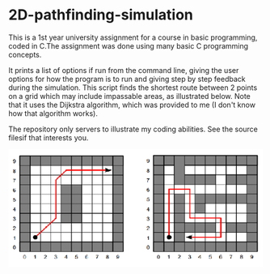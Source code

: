 # 2D-pathfinding-simulation

This is a 1st year university assignment for a course in basic programming, coded in C.The assignment was done using many basic C programming concepts. 

It prints a list of options if run from the command line, giving the user options for how the program is to run and giving step by step feedback during the simulation. This script finds the shortest route between 2 points on a grid which may include impassable areas, as illustrated below. Note that it uses the Dijkstra algorithm, which was provided to me (I don't know how that algorithm works).

The repository only servers to illustrate my coding abilities. See the source filesif that interests you.

![alt text](https://github.com/Stefanvdw24/2D-pathfinding-simulation/blob/master/pathfinding%20examples.PNG)
